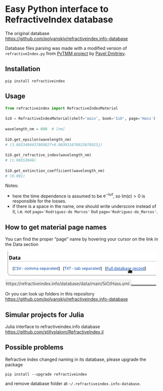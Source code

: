 # Easy Python interface to RefractiveIndex database

The original database<br>
https://github.com/polyanskiy/refractiveindex.info-database

Database files parsing was made with a modified version of `refractiveIndex.py` from [PyTMM project](https://github.com/kitchenknif/PyTMM) by [Pavel Dmitriev](https://github.com/kitchenknif).

## Installation

```
pip install refractiveindex
```

## Usage


```python
from refractiveindex import RefractiveIndexMaterial

SiO = RefractiveIndexMaterial(shelf='main', book='SiO', page='Hass')

wavelength_nm = 600  # [nm]

SiO.get_epsilon(wavelength_nm)
# (3.8633404437869827+0.003931076923076923j)

SiO.get_refractive_index(wavelength_nm)
# (1.96553846)

SiO.get_extinction_coefficient(wavelength_nm)
# (0.001)
```

Notes: 
- here the time dependence is assumed to be $\mathrm{e}^{-\mathrm{i} \omega t}$, so $\mathrm{Im}(\varepsilon) > 0$ is responsible for the losses.
- if there is a space in the name, one should write underscore instead of it, i.e. not `page='Rodriguez-de Marcos'` but `page='Rodriguez-de_Marcos'`.


## How to get material page names

You can find the proper “page” name by hovering your cursor on the link in the Data section

![How to get page name](./fig/link.png)

Or you can look up folders in this repository<br>
https://github.com/polyanskiy/refractiveindex.info-database

## Simular projects for Julia

Julia interface to refractiveindex.info database<br>
https://github.com/stillyslalom/RefractiveIndex.jl

## Possible problems

Refractive index changed naming in its database, please upgrade the package
```shell
pip install --upgrade refractiveindex
```
and remove database folder at `~/.refractiveindex.info-database`.
